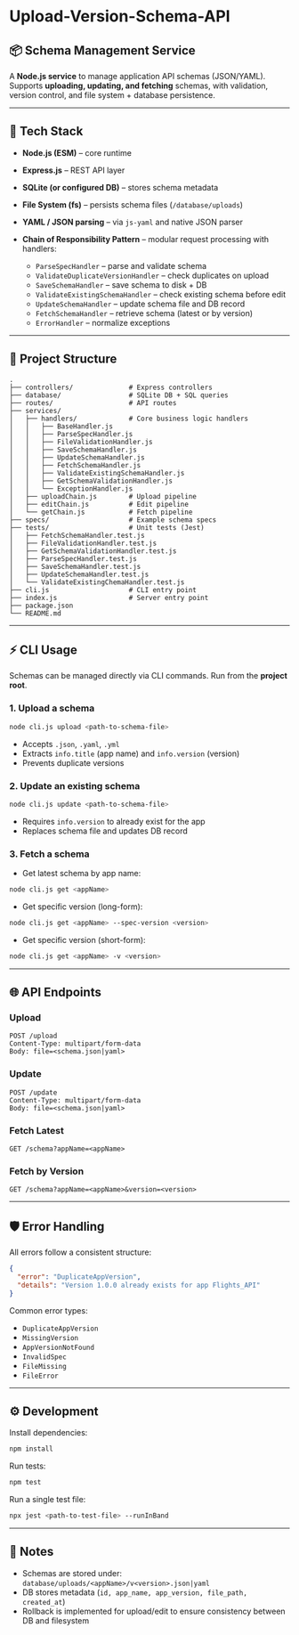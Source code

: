 # Upload-Version-Schema-API

## 📦 Schema Management Service

A **Node.js service** to manage application API schemas (JSON/YAML).
Supports **uploading, updating, and fetching** schemas, with validation, version control, and file system + database persistence.

---

## 🚀 Tech Stack

* **Node.js (ESM)** – core runtime
* **Express.js** – REST API layer
* **SQLite (or configured DB)** – stores schema metadata
* **File System (fs)** – persists schema files (`/database/uploads`)
* **YAML / JSON parsing** – via `js-yaml` and native JSON parser
* **Chain of Responsibility Pattern** – modular request processing with handlers:

  * `ParseSpecHandler` – parse and validate schema
  * `ValidateDuplicateVersionHandler` – check duplicates on upload
  * `SaveSchemaHandler` – save schema to disk + DB
  * `ValidateExistingSchemaHandler` – check existing schema before edit
  * `UpdateSchemaHandler` – update schema file and DB record
  * `FetchSchemaHandler` – retrieve schema (latest or by version)
  * `ErrorHandler` – normalize exceptions

---

## 📂 Project Structure

```
.
├── controllers/              # Express controllers
├── database/                 # SQLite DB + SQL queries
├── routes/                   # API routes
├── services/
│   ├── handlers/             # Core business logic handlers
│   │   ├── BaseHandler.js
│   │   ├── ParseSpecHandler.js
│   │   ├── FileValidationHandler.js
│   │   ├── SaveSchemaHandler.js
│   │   ├── UpdateSchemaHandler.js
│   │   ├── FetchSchemaHandler.js
│   │   ├── ValidateExistingSchemaHandler.js
│   │   ├── GetSchemaValidationHandler.js
│   │   └── ExceptionHandler.js
│   ├── uploadChain.js        # Upload pipeline
│   ├── editChain.js          # Edit pipeline
│   └── getChain.js           # Fetch pipeline
├── specs/                    # Example schema specs
├── tests/                    # Unit tests (Jest)
│   ├── FetchSchemaHandler.test.js
│   ├── FileValidationHandler.test.js
│   ├── GetSchemaValidationHandler.test.js
│   ├── ParseSpecHandler.test.js
│   ├── SaveSchemaHandler.test.js
│   ├── UpdateSchemaHandler.test.js
│   └── ValidateExistingChemaHandler.test.js
├── cli.js                    # CLI entry point
├── index.js                  # Server entry point
├── package.json
└── README.md
```

---

## ⚡ CLI Usage

Schemas can be managed directly via CLI commands. Run from the **project root**.

### 1. Upload a schema

```bash
node cli.js upload <path-to-schema-file>
```

* Accepts `.json`, `.yaml`, `.yml`
* Extracts `info.title` (app name) and `info.version` (version)
* Prevents duplicate versions

### 2. Update an existing schema

```bash
node cli.js update <path-to-schema-file>
```

* Requires `info.version` to already exist for the app
* Replaces schema file and updates DB record

### 3. Fetch a schema

* Get latest schema by app name:

```bash
node cli.js get <appName>
```

* Get specific version (long-form):

```bash
node cli.js get <appName> --spec-version <version>
```

* Get specific version (short-form):

```bash
node cli.js get <appName> -v <version>
```

---

## 🌐 API Endpoints

### Upload

```
POST /upload
Content-Type: multipart/form-data
Body: file=<schema.json|yaml>
```

### Update

```
POST /update
Content-Type: multipart/form-data
Body: file=<schema.json|yaml>
```

### Fetch Latest

```
GET /schema?appName=<appName>
```

### Fetch by Version

```
GET /schema?appName=<appName>&version=<version>
```

---

## 🛡 Error Handling

All errors follow a consistent structure:

```json
{
  "error": "DuplicateAppVersion",
  "details": "Version 1.0.0 already exists for app Flights_API"
}
```

Common error types:

* `DuplicateAppVersion`
* `MissingVersion`
* `AppVersionNotFound`
* `InvalidSpec`
* `FileMissing`
* `FileError`

---

## ⚙️ Development

Install dependencies:

```bash
npm install
```

Run tests:

```bash
npm test
```

Run a single test file:

```bash
npx jest <path-to-test-file> --runInBand
```

---

## 📌 Notes

* Schemas are stored under:
  `database/uploads/<appName>/v<version>.json|yaml`
* DB stores metadata (`id, app_name, app_version, file_path, created_at`)
* Rollback is implemented for upload/edit to ensure consistency between DB and filesystem
